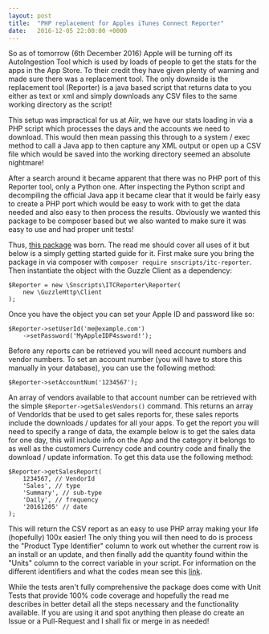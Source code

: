 ```yaml
---
layout: post
title:  "PHP replacement for Apples iTunes Connect Reporter"
date:   2016-12-05 22:00:00 +0000
---
```

So as of tomorrow (6th December 2016) Apple will be turning off its AutoIngestion Tool which is used by loads of people to get the stats for the apps in the App Store. To their credit they have given plenty of warning and made sure there was a replacement tool. The only downside is the replacement tool (Reporter) is a java based script that returns data to you either as text or xml and simply downloads any CSV files to the same working directory as the script!

This setup was impractical for us at Aiir, we have our stats loading in via a PHP script which processes the days and the accounts we need to download. This would then mean passing this through to a system / exec method to call a Java app to then capture any XML output or open up a CSV file which would be saved into the working directory seemed an absolute nightmare!

After a search around it became apparent that there was no PHP port of this Reporter tool, only a Python one. After inspecting the Python script and decompiling the official Java app it became clear that it would be fairly easy to create a PHP port which would be easy to work with to get the data needed and also easy to then process the results. Obviously we wanted this package to be composer based but we also wanted to make sure it was easy to use and had proper unit tests!

Thus, [this package](http://github.com/mikebarlow/itc-reporter) was born. The read me should cover all uses of it but below is a simply getting started guide for it. First make sure you bring the package in via composer with `composer require snscripts/itc-reporter`. Then instantiate the object with the Guzzle Client as a dependency:

    $Reporter = new \Snscripts\ITCReporter\Reporter(
        new \GuzzleHttp\Client
    );

Once you have the object you can set your Apple ID and password like so:

    $Reporter->setUserId('me@example.com')
        ->setPassword('MyAppleIDP4ssword!');

Before any reports can be retrieved you will need account numbers and vendor numbers. To set an account number (you will have to store this manually in your database), you can use the following method:

    $Reporter->setAccountNum('1234567');

An array of vendors available to that account number can be retrieved with the simple `$Reporter->getSalesVendors()` command. This returns an array of VendorIds that be used to get sales reports for, these sales reports include the downloads / updates for all your apps. To get the report you will need to specify a range of data, the example below is to get the sales data for one day, this will include info on the App and the category it belongs to as well as the customers Currency code and country code and finally the download / update information. To get this data use the following method:

    $Reporter->getSalesReport(
        1234567, // VendorId
        'Sales', // type
        'Summary', // sub-type
        'Daily', // frequency
        '20161205' // date
    );

This will return the CSV report as an easy to use PHP array making your life (hopefully) 100x easier! The only thing you will then need to do is process the "Product Type Identifier" column to work out whether the current row is an install or an update, and then finally add the quantity found within the "Units" column to the correct variable in your script. For information on the different identifiers and what the codes mean see this [link](http://help.apple.com/itc/appssalesandtrends/#/itc2c006e6ff).

While the tests aren't fully comprehensive the package does come with Unit Tests that provide 100% code coverage and hopefully the read me describes in better detail all the steps necessary and the functionality available. If you are using it and spot anything then please do create an Issue or a Pull-Request and I shall fix or merge in as needed!
